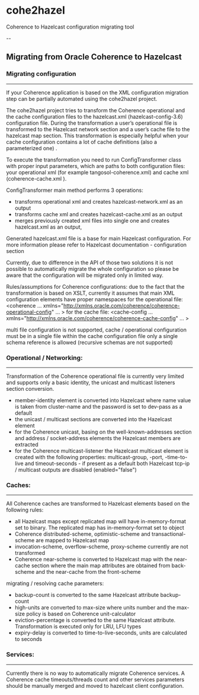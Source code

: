 # cohe2hazel
Coherence to Hazelcast configuration migrating tool



--
## Migrating from Oracle Coherence to Hazelcast
### Migrating configuration
***
If your Coherence application is based on the XML configuration migration step can be partially automated using the cohe2hazel project.

The cohe2hazel project tries to transform the Coherence operational and the cache configuration files to the hazelcast.xml (hazelcast-config-3.6) configuration file. During the transformation a user’s operational file is transformed to the Hazelcast network section and a user’s cache file to the hazelcast map section. This transformation is especially helpful when your cache configuration contains a lot of cache definitions (also a parameterized one) . 

To execute the transformation you need to run ConfigTransformer class with proper input parameters, which are paths to both configuration files: your operational xml (for example tangosol-coherence.xml) and cache xml (coherence-cache.xml ).

ConfigTransformer main method performs 3 operations: 
- transforms operational xml and creates hazelcast-network.xml as an output 
- transforms cache xml and creates hazelcast-cache.xml as an output 
- merges previously created xml files into single one and creates hazelcast.xml as an output, 

Generated hazelcast.xml file is a base for main Hazelcast configuration. For more information please refer to Hazelcast documentation - configuration section

Currently, due to difference in the API of those two solutions it is not possible to automatically migrate the whole configuration so please be aware that the configuration will be migrated only in limited way. 

Rules/assumptions for Coherence configurations:
due to the fact that the transformation is based on XSLT, currently it assumes that main XML configuration elements have proper namespaces
for the operational file: <coherence ...
            xmlns="http://xmlns.oracle.com/coherence/coherence-operational-config" … >
for the cache file: <cache-config … xmlns="http://xmlns.oracle.com/coherence/coherence-cache-config" … >

multi file configuration is not supported, cache / operational configuration must be in a single file
within the cache configuration file only a single schema reference is allowed (recursive schemas are not supported)


### Operational / Networking:
***
Transformation of the Coherence operational file is currently very limited and supports only a basic identity, the unicast and multicast listeners section conversion.

- member-identity element is converted into Hazelcast <group> where name value is taken from cluster-name and the password is set to dev-pass as a default
- the unicast / multicast sections are converted into the Hazelcast <join> element
- for the Coherence unicast, basing on the well-known-addresses section and address / socket-address elements the Hazelcast <tcp-ip> members are extracted
- for the Coherence multicast-listener the Hazelcast multicast element is created with the following properties: multicast-group, -port, -time-to-live and timeout-seconds - if present
as a default both Hazelcast tcp-ip / multicast outputs are disabled (enabled="false")

### Caches:
***
All Coherence caches are transformed to Hazelcast <map> elements based on the following rules:
	
- all Hazelcast maps except replicated map will have in-memory-format set to binary. The replicated map has in-memory-format set to object
- Coherence distributed-scheme, optimistic-scheme and transactional-scheme are mapped to Hazelcast map 
- invocation-scheme, overflow-scheme, proxy-scheme currently are not transformed
- Coherence  near-scheme is converted to Hazelcast map with the near-cache section where the main map attributes are obtained from back-scheme and the near-cache from the front-scheme

migrating / resolving cache parameters:
- backup-count is converted to the same Hazelcast attribute backup-count
- high-units are converted to max-size where units number and the max-size policy is based on Coherence unit-calculator
- eviction-percentage is converted to the same Hazelcast attribute. Transformation is executed only for LRU, LFU types
- expiry-delay is converted to time-to-live-seconds, units are calculated to seconds

### Services:
***
Currently there is no way to automatically migrate Coherence services. A Coherence cache timeouts/threads count and other services parameters should be manually merged and moved to hazelcast client configuration. 
